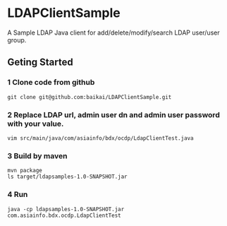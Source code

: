 # LDAPClientSample

A Sample LDAP Java client for add/delete/modify/search LDAP user/user group.

## Geting Started

### 1 Clone code from github

    git clone git@github.com:baikai/LDAPClientSample.git
    
### 2 Replace LDAP url, admin user dn and admin user password with your value.

    vim src/main/java/com/asiainfo/bdx/ocdp/LdapClientTest.java

### 3 Build by maven

    mvn package
    ls target/ldapsamples-1.0-SNAPSHOT.jar

### 4 Run

    java -cp ldapsamples-1.0-SNAPSHOT.jar com.asiainfo.bdx.ocdp.LdapClientTest